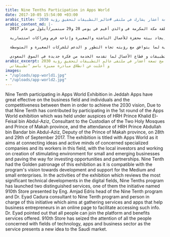 ```yaml
---
title: Nine Tenths Participation in Apps World
date: 2017-10-05 15:54:00 +03:00
arabic_title: 'تسعة أعشار يشارك في ملتقى #عالم_التطبيقات لتحقيق رؤية 2030'
arabic_content_md: |-
  باتت التطبيقات تؤثر بشكل كبير على نطاق الأعمال والأفراد و نسبة التنافس فيما بينهم لتحقيق رؤية 2030،حيث ساهمت تسعة أعشار بالمشاركة في ملتقى عالم التطبيقات دورته الأولى المقام برعاية كريمة من صاحب السمو الملكي الأمير خالد الفيصل بن عبدالعزيز مستشار خادم الحرمين الشريفين أمير منطقة مكة المكرمة، وتشريف صاحب السمو الملكي الأمير عبدالله بن بندر بن عبدالعزيز نائب أمير منطقة مكة المكرمة في والذي أقيم في يومي 28 و29 سبتمبر/أيلول من عام 2017.

  وقد اطلق على الملتقى اسم "# عالم_التطبيقات " لما يهدف إلى ربط الأفكار و العقول النشطة من المهتمين من الشركات المختصة و العاملين بها في هذا المجال مع المستثمرين المحليين والعمل على إيجاد بيئة محفزة للأعمال الناشئة والصغيرة وإتاحة فرص وشراكات استثمارية.

  قام برنامج تسعة أعشار برعاية هذا الملتقى رعاية ذهبية لما يتوافق مع رؤيته تجاه التطور و الدعم للشركات الصغيرة و المتوسطة.

  من فعاليات اللقاء الذي يستعرض أبرز التطورات التقنية في المجالات الرقمية اطلقت تسعة أعشار مبادرتين متميزتين احدهما مبادرة " تطبيقاتي " قدمها المهندس أمجد إدريس رئيس تسعة أعشار والدكتور إياد قدورة مستشار تسعة أعشار والمسؤول عن هذه المبادرة و التي تهدف إلى جمع الخدمات و التطبيقات التي تساعد رواد الأعمال في صفحة على الأنترنت لتسهيل الوصول إليها، و اشار د. إياد أنه يمكن للجميع الانضمام إلى المنصة و الاستفادة من الخدمات المقدمة بها. حصلت مبادرة تطبيقاتي على انتباه كل من هو مهتم في مجال التقنية و التطبيقات و قطاع الأعمال لما تقدمه الخدمة من فكرة جديدة في السوق السعودي.
arabic_excerpt: يشارك برنامج تسعة أعشار في ملتقى عالم التطبيقات لتحقيق رؤية 2030،
  و أعلنت عن انطلاق مبادرة مميزة باسم "تطبيقاتي
images:
- "/uploads/app-world1.jpg"
- "/uploads/app-world2.jpg"
---
```


 Nine Tenth participating in Apps World Exhibition in Jeddah
Apps have great effective on the business field and individuals and the competitiveness between them in order to achieve the 2030 vision, Due to that Nine Tenth has contributed by participating in the 1st round of the Apps World exhibition which was held under auspices of HRH Prince Khalid El-Feisal bin Abdul-Aziz, Consultant to the Custodian of the Two Holy Mosques and Prince of Makah province, and the attendance of HRH Prince Abdullah bin Bandar bin Abdul-Aziz, Deputy of the Prince of Makah province, on 28th and 29th of September 2017.
The exhibition is titled with Apps World as it aims at connecting ideas and active minds of concerned specialized companies and its workers in this field, with the local investors and working on creation of stimulating environment for small and emerging businesses and paving the way for investing opportunities and partnerships.
 Nine Tenth had the Golden patronage of this exhibition as it is compatible with the program's vision towards development and support for the Medium and small enterprises.
In the activities of the exhibition which reviews the most significant technical developments in the digital fields, Nine Tenths program has launched two distinguished services, one of them the initiative named 910th Store presented by Eng. Amjad Edris head of the Nine Tenth program and Dr. Eyad Cadura consultant to Nine Tenth program and person in charge of this initiative which aims at gathering services and apps that help business entrepreneurs in an online page to facilitate accessing such info. Dr. Eyad pointed out that all people can join the platform and benefits services offered. 910th Store has seized the attention of all the people concerned with fields of technology, apps and business sector as the service presents a new idea to the Saudi market.             
